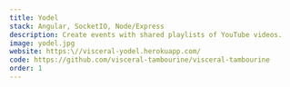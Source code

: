 ```yaml
---
title: Yodel
stack: Angular, SocketIO, Node/Express 
description: Create events with shared playlists of YouTube videos.
image: yodel.jpg
website: https:\//visceral-yodel.herokuapp.com/
code: https://github.com/visceral-tambourine/visceral-tambourine
order: 1
---
```

